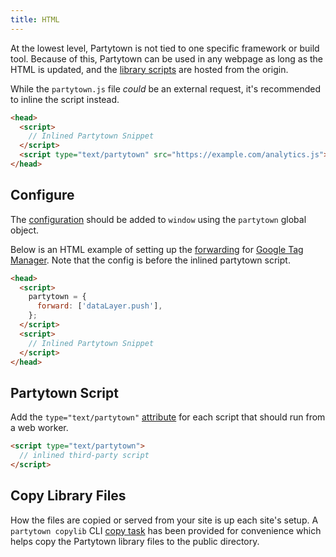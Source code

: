 ```yaml
---
title: HTML
---
```


At the lowest level, Partytown is not tied to one specific framework or build tool. Because of this, Partytown can be used in any webpage as long as the HTML is updated, and the [library scripts](/copy-library-files) are hosted from the origin.

While the `partytown.js` file _could_ be an external request, it's recommended to inline the script instead.

```html
<head>
  <script>
    // Inlined Partytown Snippet
  </script>
  <script type="text/partytown" src="https://example.com/analytics.js"></script>
</head>
```

## Configure

The [configuration](/configuration) should be added to `window` using the `partytown` global object.

Below is an HTML example of setting up the [forwarding](/forwarding-events) for [Google Tag Manager](/google-tag-manager). Note that the config is before the inlined partytown script.

```html
<head>
  <script>
    partytown = {
      forward: ['dataLayer.push'],
    };
  </script>
  <script>
    // Inlined Partytown Snippet
  </script>
</head>
```

## Partytown Script

Add the `type="text/partytown"` [attribute](/partytown-scripts) for each script that should run from a web worker.

```html
<script type="text/partytown">
  // inlined third-party script
</script>
```

## Copy Library Files

How the files are copied or served from your site is up each site's setup. A `partytown copylib` CLI [copy task](/copy-library-files) has been provided for convenience which helps copy the Partytown library files to the public directory.
